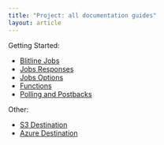 ```yaml
---
title: "Project: all documentation guides"
layout: article
---
```


Getting Started:
- [Blitline Jobs](/articles/jobs.html)
- [Jobs Responses](/articles/job_response.html)
- [Jobs Options](/articles/job_options.html)
- [Functions](/articles/functions.html)
- [Polling and Postbacks](/articles/postbacks_polling.html)

Other:

- [S3 Destination](/articles/s3_destination.html)
- [Azure Destination](/articles/azure_destination.html)
